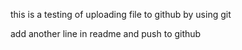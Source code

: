 this is a testing of uploading file to github by using git

add another line in readme and push to github